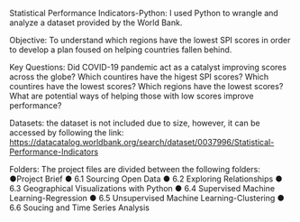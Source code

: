 Statistical Performance Indicators-Python: I used Python to wrangle and analyze a dataset provided by the World Bank.

Objective: To understand which regions have the lowest SPI scores in order to develop a plan foused on helping countries fallen behind.

Key Questions: Did COVID-19 pandemic act as a catalyst improving scores across the globe? Which countires have the higest SPI scores? Which countires have the lowest scores? Which regions have the lowest scores? What are potential ways of helping those with low scores improve performance?

Datasets: the dataset is not included due to size, however, it can be accessed by following the link: https://datacatalog.worldbank.org/search/dataset/0037996/Statistical-Performance-Indicators

Folders: The project files are divided between the following folders: ●Project Brief ● 6.1 Sourcing Open Data ● 6.2 Exploring Relationships ● 6.3 Geographical Visualizations with Python ● 6.4 Supervised Machine Learning-Regression ● 6.5 Unsupervised Machine Learning-Clustering ● 6.6 Soucing and Time Series Analysis
